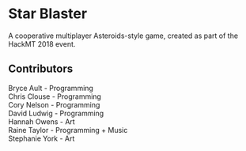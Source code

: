 # Star Blaster
A cooperative multiplayer Asteroids-style game, created as part of the HackMT 2018 event. 

## Contributors
Bryce Ault - Programming <br />
Chris Clouse - Programming <br />
Cory Nelson - Programming <br />
David Ludwig - Programming <br />
Hannah Owens - Art <br />
Raine Taylor - Programming + Music <br />
Stephanie York - Art <br />